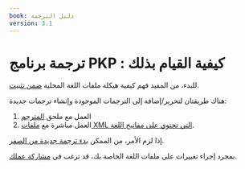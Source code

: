```yaml
---
book: دليل الترجمة
version: 3.1
---
```


# ترجمة برنامج PKP : كيفية القيام بذلك

للبدء، من المفيد فهم كيفية هيكلة ملفات اللغة المحلية [ضمن تثبيت](2-2-xml-files).

هناك طريقتان لتحرير/إضافة إلى الترجمات الموجودة وإنشاء ترجمات جديدة:

1. العمل مع ملحق [المترجم](2-3-editing-existing#using-the-translation-plugin-tool)
2. العمل مباشرة مع [ملفات XML التي تحتوي على مفاتيح اللغة](2-3-editing-existing#creating-a-manual-translation).

إذا لزم الأمر، من الممكن [بدء ترجمة جديدة من الصفر](2-4-from-scratch).

بمجرد إجراء تغييرات على ملفات اللغة الخاصة بك، قد ترغب في [مشاركة عملك](2-5-sharing).
